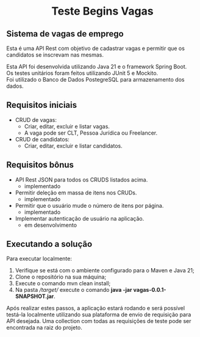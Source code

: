 # <h1 align="center"> Teste Begins Vagas </h1>
### <h2>Sistema de vagas de emprego</h2>

Esta é uma API Rest com objetivo de cadastrar vagas e permitir que os candidatos se inscrevam nas mesmas.<br/>

Esta API foi desenvolvida utilizando Java 21 e o framework Spring Boot.<br/>
Os testes unitários foram feitos utilizando JUnit 5 e Mockito.<br/>
Foi utilizado o Banco de Dados PostegreSQL para armazenamento dos dados.<br/>

### <h2>Requisitos iniciais</h2>

* CRUD de vagas:
    - Criar, editar, excluir e listar vagas.
    - A vaga pode ser CLT, Pessoa Jurídica ou Freelancer.
* CRUD de candidatos:
    - Criar, editar, excluir e listar candidatos.
 
### <h2>Requisitos bônus</h2>

- API Rest JSON para todos os CRUDS listados acima.
  - implementado 
- Permitir deleção em massa de itens nos CRUDs.
  - implementado
- Permitir que o usuário mude o número de itens por página.
  - implementado
- Implementar autenticação de usuário na aplicação.
  - em desenvolvimento

### <h2>Executando a solução</h2>

Para executar localmente:
1. Verifique se está com o ambiente configurado para o Maven e Java 21;
2. Clone o repositório na sua máquina;
3. Execute o comando mvn clean install;
4. Na pasta _/target/_ execute o comando **java -jar vagas-0.0.1-SNAPSHOT.jar**.

Após realizar estes passos, a aplicação estará rodando e será possível testá-la localmente utilizando sua plataforma de envio de requisição para API desejada.
Uma collection com todas as requisições de teste pode ser encontrada na raiz do projeto.
